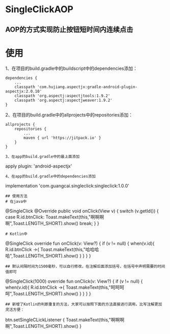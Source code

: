 # SingleClickAOP
## AOP的方式实现防止按钮短时间内连续点击
# 使用
1、在项目的build.gradle中的buildscript中的dependencies添加：
```
dependencies {
    ...
    classpath 'com.hujiang.aspectjx:gradle-android-plugin-aspectjx:2.0.10'
    classpath 'org.aspectj:aspectjtools:1.9.2'
    classpath 'org.aspectj:aspectjweaver:1.9.2'
}
```
2、在项目的build.gradle中的allprojects中的repositories添加：
```
allprojects {
    repositories {
        ...
        maven { url 'https://jitpack.io' }
    }
}

3、在app的build.gradle中的最上面添加
```
apply plugin: 'android-aspectjx'
```
4、在app的build.gradle中的dependencies添加
```
implementation 'com.guangcai.singleclick:singleclick:1.0.0'
```
## 使用方法
# 在java中
```
@SingleClick
@Override
public void onClick(View v) {
    switch (v.getId()) {
        case R.id.btnClick:
          Toast.makeText(this,"啊啊啊啊",Toast.LENGTH_SHORT).show()
        break;
    }
}
```
# Kotlin中
```
@SingleClick
override fun onClick(v: View?) {
    if (v != null) {
        when(v.id){
            R.id.btnClick ->{
                Toast.makeText(this,"哈哈哈哈",Toast.LENGTH_SHORT).show()
            }
        }
    }
}
```
## 默认间隔时间为1500毫秒，可以自行修改，在注解后面添加括号，在括号中声明需要的时间值即可

```
@SingleClick(1000)
override fun onClick(v: View?) {
    if (v != null) {
        when(v.id){
            R.id.btnClick ->{
                 Toast.makeText(this,"呵呵呵呵",Toast.LENGTH_SHORT).show()
            }
        }
    }
}
```
## 新增了Kotlin的判断重复的方法，大家可以按照下面的方法直接进行调用，比写注解更加灵活方便：
```
btn.setSingleCLickListener {
            Toast.makeText(this,"啊啊啊啊",Toast.LENGTH_SHORT).show()
        }
```


